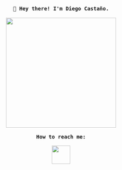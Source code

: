 <p align="center">
  <br>
  <samp>
    <b>👋 Hey there! I'm Diego Castaño.</b>
  </samp>
  <br>
  <br>
  <img src="https://thumbs.gfycat.com/AngelicConcreteHypsilophodon.webp" width="300" />
  <br>
  <br>
  <samp>
    <b>How to reach me:</b>
    <br>
    <br>
    <a href="https://www.linkedin.com/in/diegoccastano/"><img width="50" height="50" src="https://cdn.jsdelivr.net/gh/devicons/devicon/icons/linkedin/linkedin-original.svg" /></a>
  </samp>
</p>
